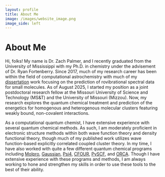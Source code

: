 ```yaml
---
layout: profile
title: About Me
image: /images/website_image.png
image_side: left
---
```

# About Me

Hi, folks! My name is Dr. Zach Palmer, and I recently graduated from the University of Mississippi with my Ph.D. in chemistry under the advisement of Dr. Ryan Fortenberry. Since 2017, much of my research career has been within the field of computational astrochemistry with much of my <a href="/pdfs/diss.pdf">dissertation</a> work focusing on the prediction of rovibrational spectral data for small molecules. As of August 2025, I started my position as a joint postdoctoral research fellow at the Missouri University of Science and Technology (MS&T) and the University of Missouri (Mizzou). Now, my research explores the quantum chemical treatment and prediction of the energetics for homogenous and heterogenous molecular clusters featuring weakly bound, non-covalent interactions.

As a computational quantum chemist, I have extensive experience with several quantum chemical methods. As such, I am moderately proficient in electronic structure methods within both wave function theory and density functional theory, though much of my published work utilizes wave function-based explicitly correlated coupled cluster theory. In my time, I have also worked with quite a few different quantum chemical programs including <a href="[molpro]">Molpro</a>, <a href="[guassian]">Gaussian</a>, <a href="[psi4]">Psi4</a>, <a href="[c4]">CFOUR</a>, <a href="[pyscf]">PySCF</a>, and <a href="[orca]">ORCA</a>. Though I have extensive experience with these programs and methods, I am always working to hone and strengthen my skills in order to use these tools to the best of their ability.  

[orca]: https://www.faccts.de/orca
[molpro]: https://www.molpro.net/
[guassian]: https://gaussian.com/gaussian16/
[psi4]: https://psicode.org/
[c4]: https://cfour.uni-mainz.de/cfour/
[pyscf]: https://pyscf.org/index.html